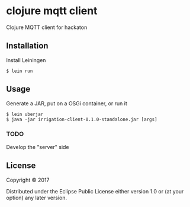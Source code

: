 # clojure mqtt client

Clojure MQTT client for hackaton

## Installation

Install Leiningen

    $ lein run

## Usage

Generate a JAR, put on a OSGi container, or run it

    $ lein uberjar
    $ java -jar irrigation-client-0.1.0-standalone.jar [args]

### TODO
Develop the "server" side

## License

Copyright © 2017

Distributed under the Eclipse Public License either version 1.0 or (at
your option) any later version.